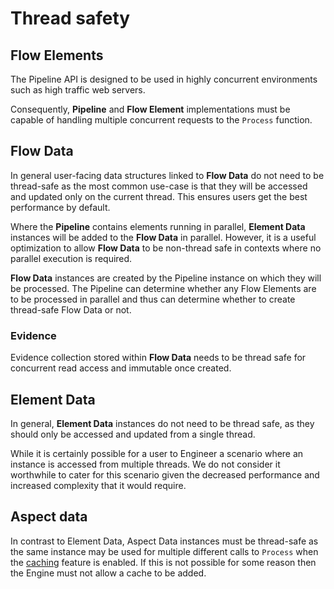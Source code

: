 # Thread safety

## Flow Elements

The Pipeline API is designed to be used in highly concurrent environments
such as high traffic web servers.

Consequently, **Pipeline** and **Flow Element** implementations must be
capable of handling multiple concurrent requests to the `Process` function.

## Flow Data

In general user-facing data structures linked to **Flow Data** do not need to be
thread-safe as the most common use-case is that they will be accessed and
updated only on the current thread.
This ensures users get the best performance by default.

Where the **Pipeline** contains elements running in parallel, **Element Data** instances
will be added to the **Flow Data** in parallel. However, it is a useful optimization
to allow **Flow Data** to be non-thread safe in contexts where no parallel execution
is required.

**Flow Data** instances are created by the Pipeline instance on which they
will be processed. The Pipeline can determine whether any Flow Elements are
to be processed in parallel and thus can determine whether to create thread-safe
Flow Data or not.

### Evidence

Evidence collection stored within **Flow Data** needs to be thread safe for
concurrent read access and immutable once created.

## Element Data

In general, **Element Data** instances do not need to be thread safe, as they
should only be accessed and updated from a single thread.

While it is certainly possible for a user to Engineer a scenario where an
instance is accessed from multiple threads. We do not consider it worthwhile
to cater for this scenario given the decreased performance and increased
complexity that it would require.

## Aspect data

In contrast to Element Data, Aspect Data instances must be thread-safe as the
same instance may be used for multiple different calls to `Process` when
the [caching](caching.md) feature is enabled.
If this is not possible for some reason then the Engine must not allow a cache
to be added.

